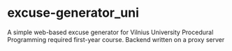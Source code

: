# excuse-generator_uni
A simple web-based excuse generator for Vilnius University Procedural Programming required first-year course. Backend written on a proxy server
